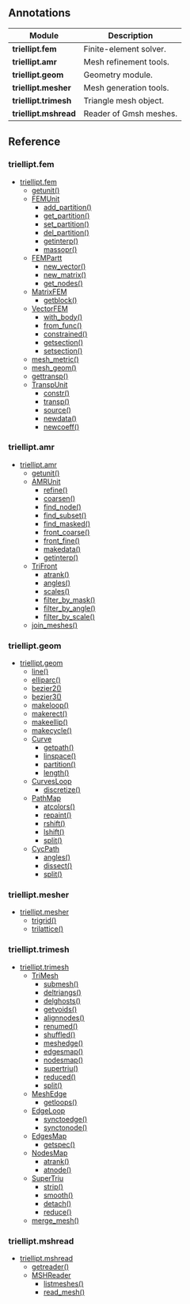 <!--
{
  "webtitle": "Modules — triellipt documentation",
  "doctitle": "triellipt — Modules"
}
-->

## Annotations

Module                   | Description           
------------------------ | ----------------------
<b>triellipt.fem</b>     | Finite-element solver.
<b>triellipt.amr</b>     | Mesh refinement tools.
<b>triellipt.geom</b>    | Geometry module.      
<b>triellipt.mesher</b>  | Mesh generation tools.
<b>triellipt.trimesh</b> | Triangle mesh object. 
<b>triellipt.mshread</b> | Reader of Gmsh meshes.

## Reference

### triellipt.fem

<p>
<ul class="ref-list" id="mod-refs">
    <li><a href="triellipt.fem.md#triellipt.fem">triellipt.fem</a>
        <ul>
            <li><a href="triellipt.fem.md#getunit">getunit()</a></li>
            <li><a href="triellipt.fem.md#femunit">FEMUnit</a>
                <ul>
                    <li><a href="triellipt.fem.md#add_partition">add_partition()</a></li>
                    <li><a href="triellipt.fem.md#get_partition">get_partition()</a></li>
                    <li><a href="triellipt.fem.md#set_partition">set_partition()</a></li>
                    <li><a href="triellipt.fem.md#del_partition">del_partition()</a></li>
                    <li><a href="triellipt.fem.md#getinterp">getinterp()</a></li>
                    <li><a href="triellipt.fem.md#massopr">massopr()</a></li>
                </ul>
            </li>
            <li><a href="triellipt.fem.md#fempartt">FEMPartt</a>
                <ul>
                    <li><a href="triellipt.fem.md#new_vector">new_vector()</a></li>
                    <li><a href="triellipt.fem.md#new_matrix">new_matrix()</a></li>
                    <li><a href="triellipt.fem.md#get_nodes">get_nodes()</a></li>
                </ul>
            </li>
            <li><a href="triellipt.fem.md#matrixfem">MatrixFEM</a>
                <ul>
                    <li><a href="triellipt.fem.md#getblock">getblock()</a></li>
                </ul>
            </li>
            <li><a href="triellipt.fem.md#vectorfem">VectorFEM</a>
                <ul>
                    <li><a href="triellipt.fem.md#with_body">with_body()</a></li>
                    <li><a href="triellipt.fem.md#from_func">from_func()</a></li>
                    <li><a href="triellipt.fem.md#constrained">constrained()</a></li>
                    <li><a href="triellipt.fem.md#getsection">getsection()</a></li>
                    <li><a href="triellipt.fem.md#setsection">setsection()</a></li>
                </ul>
            </li>
            <li><a href="triellipt.fem.md#mesh_metric">mesh_metric()</a></li>
            <li><a href="triellipt.fem.md#mesh_geom">mesh_geom()</a></li>
            <li><a href="triellipt.fem.md#gettransp">gettransp()</a></li>
            <li><a href="triellipt.fem.md#transpunit">TranspUnit</a>
                <ul>
                    <li><a href="triellipt.fem.md#constr">constr()</a></li>
                    <li><a href="triellipt.fem.md#transp">transp()</a></li>
                    <li><a href="triellipt.fem.md#source">source()</a></li>
                    <li><a href="triellipt.fem.md#newdata">newdata()</a></li>
                    <li><a href="triellipt.fem.md#newcoeff">newcoeff()</a></li>
                </ul>
            </li>
        </ul>
    </li>
</ul>
</p>

### triellipt.amr

<p>
<ul class="ref-list" id="mod-refs">
    <li><a href="triellipt.amr.md#triellipt.amr">triellipt.amr</a>
        <ul>
            <li><a href="triellipt.amr.md#getunit">getunit()</a></li>
            <li><a href="triellipt.amr.md#amrunit">AMRUnit</a>
                <ul>
                    <li><a href="triellipt.amr.md#refine">refine()</a></li>
                    <li><a href="triellipt.amr.md#coarsen">coarsen()</a></li>
                    <li><a href="triellipt.amr.md#find_node">find_node()</a></li>
                    <li><a href="triellipt.amr.md#find_subset">find_subset()</a></li>
                    <li><a href="triellipt.amr.md#find_masked">find_masked()</a></li>
                    <li><a href="triellipt.amr.md#front_coarse">front_coarse()</a></li>
                    <li><a href="triellipt.amr.md#front_fine">front_fine()</a></li>
                    <li><a href="triellipt.amr.md#makedata">makedata()</a></li>
                    <li><a href="triellipt.amr.md#getinterp">getinterp()</a></li>
                </ul>
            </li>
            <li><a href="triellipt.amr.md#trifront">TriFront</a>
                <ul>
                    <li><a href="triellipt.amr.md#atrank">atrank()</a></li>
                    <li><a href="triellipt.amr.md#angles">angles()</a></li>
                    <li><a href="triellipt.amr.md#scales">scales()</a></li>
                    <li><a href="triellipt.amr.md#filter_by_mask">filter_by_mask()</a></li>
                    <li><a href="triellipt.amr.md#filter_by_angle">filter_by_angle()</a></li>
                    <li><a href="triellipt.amr.md#filter_by_scale">filter_by_scale()</a></li>
                </ul>
            </li>
            <li><a href="triellipt.amr.md#join_meshes">join_meshes()</a></li>
        </ul>
    </li>
</ul>
</p>

### triellipt.geom

<p>
<ul class="ref-list" id="mod-refs">
    <li><a href="triellipt.geom.md#triellipt.geom">triellipt.geom</a>
        <ul>
            <li><a href="triellipt.geom.md#line">line()</a></li>
            <li><a href="triellipt.geom.md#elliparc">elliparc()</a></li>
            <li><a href="triellipt.geom.md#bezier2">bezier2()</a></li>
            <li><a href="triellipt.geom.md#bezier3">bezier3()</a></li>
            <li><a href="triellipt.geom.md#makeloop">makeloop()</a></li>
            <li><a href="triellipt.geom.md#makerect">makerect()</a></li>
            <li><a href="triellipt.geom.md#makeellip">makeellip()</a></li>
            <li><a href="triellipt.geom.md#makecycle">makecycle()</a></li>
            <li><a href="triellipt.geom.md#curve">Curve</a>
                <ul>
                    <li><a href="triellipt.geom.md#getpath">getpath()</a></li>
                    <li><a href="triellipt.geom.md#linspace">linspace()</a></li>
                    <li><a href="triellipt.geom.md#partition">partition()</a></li>
                    <li><a href="triellipt.geom.md#length">length()</a></li>
                </ul>
            </li>
            <li><a href="triellipt.geom.md#curvesloop">CurvesLoop</a>
                <ul>
                    <li><a href="triellipt.geom.md#discretize">discretize()</a></li>
                </ul>
            </li>
            <li><a href="triellipt.geom.md#pathmap">PathMap</a>
                <ul>
                    <li><a href="triellipt.geom.md#atcolors">atcolors()</a></li>
                    <li><a href="triellipt.geom.md#repaint">repaint()</a></li>
                    <li><a href="triellipt.geom.md#rshift">rshift()</a></li>
                    <li><a href="triellipt.geom.md#lshift">lshift()</a></li>
                    <li><a href="triellipt.geom.md#split">split()</a></li>
                </ul>
            </li>
            <li><a href="triellipt.geom.md#cycpath">CycPath</a>
                <ul>
                    <li><a href="triellipt.geom.md#angles">angles()</a></li>
                    <li><a href="triellipt.geom.md#dissect">dissect()</a></li>
                    <li><a href="triellipt.geom.md#split-1">split()</a></li>
                </ul>
            </li>
        </ul>
    </li>
</ul>
</p>

### triellipt.mesher

<p>
<ul class="ref-list" id="mod-refs">
    <li><a href="triellipt.mesher.md#triellipt.mesher">triellipt.mesher</a>
        <ul>
            <li><a href="triellipt.mesher.md#trigrid">trigrid()</a></li>
            <li><a href="triellipt.mesher.md#trilattice">trilattice()</a></li>
        </ul>
    </li>
</ul>
</p>

### triellipt.trimesh

<p>
<ul class="ref-list" id="mod-refs">
    <li><a href="triellipt.trimesh.md#triellipt.trimesh">triellipt.trimesh</a>
        <ul>
            <li><a href="triellipt.trimesh.md#trimesh">TriMesh</a>
                <ul>
                    <li><a href="triellipt.trimesh.md#submesh">submesh()</a></li>
                    <li><a href="triellipt.trimesh.md#deltriangs">deltriangs()</a></li>
                    <li><a href="triellipt.trimesh.md#delghosts">delghosts()</a></li>
                    <li><a href="triellipt.trimesh.md#getvoids">getvoids()</a></li>
                    <li><a href="triellipt.trimesh.md#alignnodes">alignnodes()</a></li>
                    <li><a href="triellipt.trimesh.md#renumed">renumed()</a></li>
                    <li><a href="triellipt.trimesh.md#shuffled">shuffled()</a></li>
                    <li><a href="triellipt.trimesh.md#meshedge">meshedge()</a></li>
                    <li><a href="triellipt.trimesh.md#edgesmap">edgesmap()</a></li>
                    <li><a href="triellipt.trimesh.md#nodesmap">nodesmap()</a></li>
                    <li><a href="triellipt.trimesh.md#supertriu">supertriu()</a></li>
                    <li><a href="triellipt.trimesh.md#reduced">reduced()</a></li>
                    <li><a href="triellipt.trimesh.md#split">split()</a></li>
                </ul>
            </li>
            <li><a href="triellipt.trimesh.md#meshedge-1">MeshEdge</a>
                <ul>
                    <li><a href="triellipt.trimesh.md#getloops">getloops()</a></li>
                </ul>
            </li>
            <li><a href="triellipt.trimesh.md#edgeloop">EdgeLoop</a>
                <ul>
                    <li><a href="triellipt.trimesh.md#synctoedge">synctoedge()</a></li>
                    <li><a href="triellipt.trimesh.md#synctonode">synctonode()</a></li>
                </ul>
            </li>
            <li><a href="triellipt.trimesh.md#edgesmap-1">EdgesMap</a>
                <ul>
                    <li><a href="triellipt.trimesh.md#getspec">getspec()</a></li>
                </ul>
            </li>
            <li><a href="triellipt.trimesh.md#nodesmap-1">NodesMap</a>
                <ul>
                    <li><a href="triellipt.trimesh.md#atrank">atrank()</a></li>
                    <li><a href="triellipt.trimesh.md#atnode">atnode()</a></li>
                </ul>
            </li>
            <li><a href="triellipt.trimesh.md#supertriu-1">SuperTriu</a>
                <ul>
                    <li><a href="triellipt.trimesh.md#strip">strip()</a></li>
                    <li><a href="triellipt.trimesh.md#smooth">smooth()</a></li>
                    <li><a href="triellipt.trimesh.md#detach">detach()</a></li>
                    <li><a href="triellipt.trimesh.md#reduce">reduce()</a></li>
                </ul>
            </li>
            <li><a href="triellipt.trimesh.md#merge_mesh">merge_mesh()</a></li>
        </ul>
    </li>
</ul>
</p>

### triellipt.mshread

<p>
<ul class="ref-list" id="mod-refs">
    <li><a href="triellipt.mshread.md#triellipt.mshread">triellipt.mshread</a>
        <ul>
            <li><a href="triellipt.mshread.md#getreader">getreader()</a></li>
            <li><a href="triellipt.mshread.md#mshreader">MSHReader</a>
                <ul>
                    <li><a href="triellipt.mshread.md#listmeshes">listmeshes()</a></li>
                    <li><a href="triellipt.mshread.md#read_mesh">read_mesh()</a></li>
                </ul>
            </li>
        </ul>
    </li>
</ul>
</p>